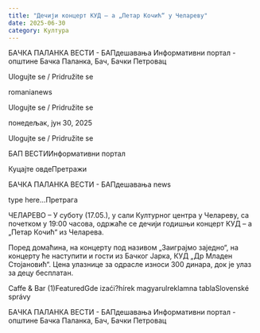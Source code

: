 ```yaml
---
title: "Дечији концерт КУД – а „Петар Кочић“ у Челареву"
date: 2025-06-30
category: Култура
---
```


БАЧКА ПАЛАНКА ВЕСТИ - БАПдешавања Информативни портал - општине Бачка Паланка, Бач, Бачки Петровац

Ulogujte se / Pridružite se

romanianews

Ulogujte se / Pridružite se

понедељак, јун 30, 2025

Ulogujte se / Pridružite se

БАП ВЕСТИИнформативни портал

Куцајте овдеПретражи

БАЧКА ПАЛАНКА ВЕСТИ - БАПдешавања news

type here...Претрага

ЧЕЛАРЕВО – У суботу (17.05.), у сали Културног центра у Челареву, са почетком у 19:00 часова, одржаће се дечији годишњи концерт КУД – а „Петар Кочић“ из Челарева.

Поред домаћина, на концерту под називом „Заиграјмо заједно“, на концерту ће наступити и гости из Бачког Јарка, КУД „Др Младен Стојановић“. Цена улазнице за одрасле износи 300 динара, док је улаз за децу бесплатан.

Caffe & Bar (1)FeaturedGde izaći?hírek magyarulreklamna tablaSlovenské správy

БАЧКА ПАЛАНКА ВЕСТИ - БАПдешавања Информативни портал - општине Бачка Паланка, Бач, Бачки Петровац
